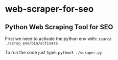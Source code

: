 # web-scraper-for-seo

## Python Web Scraping Tool for SEO

First we need to activate the python env with: `source ./scrap_env/bin/activate`

To run the code just type:
`python3 ./scraper.py`
